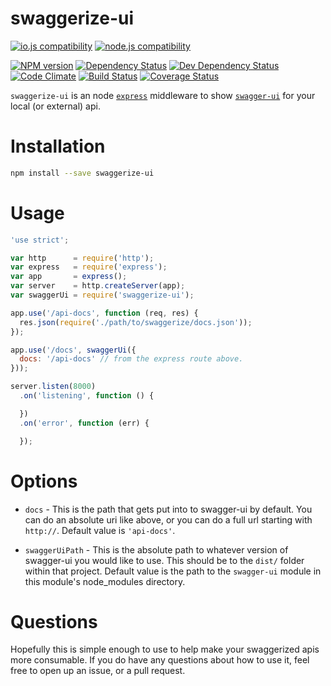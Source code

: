 # swaggerize-ui

[![io.js compatibility](https://img.shields.io/badge/io.js-compatible-brightgreen.svg?style=flat)](https://iojs.org/)
[![node.js compatibility](https://img.shields.io/badge/node.js-compatible-brightgreen.svg?style=flat)](https://nodejs.org/)

[![NPM version](http://img.shields.io/npm/v/swaggerize-ui.svg?style=flat)](https://www.npmjs.org/package/swaggerize-ui)
[![Dependency Status](http://img.shields.io/david/ksmithut/swaggerize-ui.svg?style=flat)](https://david-dm.org/ksmithut/swaggerize-ui)
[![Dev Dependency Status](http://img.shields.io/david/dev/ksmithut/swaggerize-ui.svg?style=flat)](https://david-dm.org/ksmithut/swaggerize-ui#info=devDependencies&view=table)
[![Code Climate](http://img.shields.io/codeclimate/github/ksmithut/swaggerize-ui.svg?style=flat)](https://codeclimate.com/github/ksmithut/swaggerize-ui)
[![Build Status](http://img.shields.io/travis/ksmithut/swaggerize-ui/master.svg?style=flat)](https://travis-ci.org/ksmithut/swaggerize-ui)
[![Coverage Status](http://img.shields.io/codeclimate/coverage/github/ksmithut/swaggerize-ui.svg?style=flat)](https://codeclimate.com/github/ksmithut/swaggerize-ui)

`swaggerize-ui` is an node [`express`](http://expressjs.com/) middleware to
show [`swagger-ui`](https://github.com/swagger-api/swagger-ui) for your local
(or external) api.

# Installation

```bash
npm install --save swaggerize-ui
```

# Usage

```js
'use strict';

var http      = require('http');
var express   = require('express');
var app       = express();
var server    = http.createServer(app);
var swaggerUi = require('swaggerize-ui');

app.use('/api-docs', function (req, res) {
  res.json(require('./path/to/swaggerize/docs.json'));
});

app.use('/docs', swaggerUi({
  docs: '/api-docs' // from the express route above.
}));

server.listen(8000)
  .on('listening', function () {

  })
  .on('error', function (err) {

  });

```

# Options

* `docs` - This is the path that gets put into to swagger-ui by default. You can
do an absolute uri like above, or you can do a full url starting with `http://`.
Default value is `'api-docs'`.

* `swaggerUiPath` - This is the absolute path to whatever version of swagger-ui
you would like to use. This should be to the `dist/` folder within that project.
Default value is the path to the `swagger-ui` module in this module's
node_modules directory.

# Questions

Hopefully this is simple enough to use to help make your swaggerized apis more
consumable. If you do have any questions about how to use it, feel free to open
up an issue, or a pull request.
